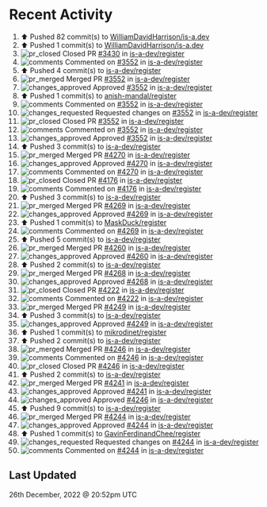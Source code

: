 # Recent Activity

<!--RECENT_ACTIVITY:start-->
1. ⬆️ Pushed 82 commit(s) to [WilliamDavidHarrison/is-a.dev](https://github.com/WilliamDavidHarrison/is-a.dev)
2. ⬆️ Pushed 1 commit(s) to [WilliamDavidHarrison/is-a.dev](https://github.com/WilliamDavidHarrison/is-a.dev)
3. ![pr_closed](https://cdn.jsdelivr.net/gh/Readme-Workflows/Readme-Icons@main/icons/octicons/PullRequestClosed.svg) Closed PR [#3430](https://github.com/is-a-dev/register/pull/3430) in [is-a-dev/register](https://github.com/is-a-dev/register)
4. ![comments](https://cdn.jsdelivr.net/gh/Readme-Workflows/Readme-Icons@main/icons/octicons/Comment.svg) Commented on [#3552](https://github.com/is-a-dev/register/pull/3552#issuecomment-1365167414) in [is-a-dev/register](https://github.com/is-a-dev/register)
5. ⬆️ Pushed 4 commit(s) to [is-a-dev/register](https://github.com/is-a-dev/register)
6. ![pr_merged](https://cdn.jsdelivr.net/gh/Readme-Workflows/Readme-Icons@main/icons/octicons/PullRequestMerged.svg) Merged PR [#3552](https://github.com/is-a-dev/register/pull/3552) in [is-a-dev/register](https://github.com/is-a-dev/register)
7. ![changes_approved](https://cdn.jsdelivr.net/gh/Readme-Workflows/Readme-Icons@main/icons/octicons/ApprovedChanges.svg) Approved [#3552](https://github.com/is-a-dev/register/pull/3552#pullrequestreview-1230091966) in [is-a-dev/register](https://github.com/is-a-dev/register)
8. ⬆️ Pushed 1 commit(s) to [anish-mandal/register](https://github.com/anish-mandal/register)
9. ![comments](https://cdn.jsdelivr.net/gh/Readme-Workflows/Readme-Icons@main/icons/octicons/Comment.svg) Commented on [#3552](https://github.com/is-a-dev/register/pull/3552#discussion_r1057237464) in [is-a-dev/register](https://github.com/is-a-dev/register)
10. ![changes_requested](https://cdn.jsdelivr.net/gh/Readme-Workflows/Readme-Icons@main/icons/octicons/RequestedChanges.svg) Requested changes on [#3552](https://github.com/is-a-dev/register/pull/3552#pullrequestreview-1230091734) in [is-a-dev/register](https://github.com/is-a-dev/register)
11. ![pr_closed](https://cdn.jsdelivr.net/gh/Readme-Workflows/Readme-Icons@main/icons/octicons/PullRequestClosed.svg) Closed PR [#3552](https://github.com/is-a-dev/register/pull/3552) in [is-a-dev/register](https://github.com/is-a-dev/register)
12. ![comments](https://cdn.jsdelivr.net/gh/Readme-Workflows/Readme-Icons@main/icons/octicons/Comment.svg) Commented on [#3552](https://github.com/is-a-dev/register/pull/3552#issuecomment-1365162243) in [is-a-dev/register](https://github.com/is-a-dev/register)
13. ![changes_approved](https://cdn.jsdelivr.net/gh/Readme-Workflows/Readme-Icons@main/icons/octicons/ApprovedChanges.svg) Approved [#3552](https://github.com/is-a-dev/register/pull/3552#pullrequestreview-1230090769) in [is-a-dev/register](https://github.com/is-a-dev/register)
14. ⬆️ Pushed 3 commit(s) to [is-a-dev/register](https://github.com/is-a-dev/register)
15. ![pr_merged](https://cdn.jsdelivr.net/gh/Readme-Workflows/Readme-Icons@main/icons/octicons/PullRequestMerged.svg) Merged PR [#4270](https://github.com/is-a-dev/register/pull/4270) in [is-a-dev/register](https://github.com/is-a-dev/register)
16. ![changes_approved](https://cdn.jsdelivr.net/gh/Readme-Workflows/Readme-Icons@main/icons/octicons/ApprovedChanges.svg) Approved [#4270](https://github.com/is-a-dev/register/pull/4270#pullrequestreview-1230089716) in [is-a-dev/register](https://github.com/is-a-dev/register)
17. ![comments](https://cdn.jsdelivr.net/gh/Readme-Workflows/Readme-Icons@main/icons/octicons/Comment.svg) Commented on [#4270](https://github.com/is-a-dev/register/pull/4270#discussion_r1057235737) in [is-a-dev/register](https://github.com/is-a-dev/register)
18. ![pr_closed](https://cdn.jsdelivr.net/gh/Readme-Workflows/Readme-Icons@main/icons/octicons/PullRequestClosed.svg) Closed PR [#4176](https://github.com/is-a-dev/register/pull/4176) in [is-a-dev/register](https://github.com/is-a-dev/register)
19. ![comments](https://cdn.jsdelivr.net/gh/Readme-Workflows/Readme-Icons@main/icons/octicons/Comment.svg) Commented on [#4176](https://github.com/is-a-dev/register/pull/4176#issuecomment-1365158562) in [is-a-dev/register](https://github.com/is-a-dev/register)
20. ⬆️ Pushed 3 commit(s) to [is-a-dev/register](https://github.com/is-a-dev/register)
21. ![pr_merged](https://cdn.jsdelivr.net/gh/Readme-Workflows/Readme-Icons@main/icons/octicons/PullRequestMerged.svg) Merged PR [#4269](https://github.com/is-a-dev/register/pull/4269) in [is-a-dev/register](https://github.com/is-a-dev/register)
22. ![changes_approved](https://cdn.jsdelivr.net/gh/Readme-Workflows/Readme-Icons@main/icons/octicons/ApprovedChanges.svg) Approved [#4269](https://github.com/is-a-dev/register/pull/4269#pullrequestreview-1230087602) in [is-a-dev/register](https://github.com/is-a-dev/register)
23. ⬆️ Pushed 1 commit(s) to [MaskDuck/register](https://github.com/MaskDuck/register)
24. ![comments](https://cdn.jsdelivr.net/gh/Readme-Workflows/Readme-Icons@main/icons/octicons/Comment.svg) Commented on [#4269](https://github.com/is-a-dev/register/pull/4269#discussion_r1057234085) in [is-a-dev/register](https://github.com/is-a-dev/register)
25. ⬆️ Pushed 5 commit(s) to [is-a-dev/register](https://github.com/is-a-dev/register)
26. ![pr_merged](https://cdn.jsdelivr.net/gh/Readme-Workflows/Readme-Icons@main/icons/octicons/PullRequestMerged.svg) Merged PR [#4260](https://github.com/is-a-dev/register/pull/4260) in [is-a-dev/register](https://github.com/is-a-dev/register)
27. ![changes_approved](https://cdn.jsdelivr.net/gh/Readme-Workflows/Readme-Icons@main/icons/octicons/ApprovedChanges.svg) Approved [#4260](https://github.com/is-a-dev/register/pull/4260#pullrequestreview-1230086365) in [is-a-dev/register](https://github.com/is-a-dev/register)
28. ⬆️ Pushed 2 commit(s) to [is-a-dev/register](https://github.com/is-a-dev/register)
29. ![pr_merged](https://cdn.jsdelivr.net/gh/Readme-Workflows/Readme-Icons@main/icons/octicons/PullRequestMerged.svg) Merged PR [#4268](https://github.com/is-a-dev/register/pull/4268) in [is-a-dev/register](https://github.com/is-a-dev/register)
30. ![changes_approved](https://cdn.jsdelivr.net/gh/Readme-Workflows/Readme-Icons@main/icons/octicons/ApprovedChanges.svg) Approved [#4268](https://github.com/is-a-dev/register/pull/4268#pullrequestreview-1230085788) in [is-a-dev/register](https://github.com/is-a-dev/register)
31. ![pr_closed](https://cdn.jsdelivr.net/gh/Readme-Workflows/Readme-Icons@main/icons/octicons/PullRequestClosed.svg) Closed PR [#4222](https://github.com/is-a-dev/register/pull/4222) in [is-a-dev/register](https://github.com/is-a-dev/register)
32. ![comments](https://cdn.jsdelivr.net/gh/Readme-Workflows/Readme-Icons@main/icons/octicons/Comment.svg) Commented on [#4222](https://github.com/is-a-dev/register/pull/4222#issuecomment-1365154041) in [is-a-dev/register](https://github.com/is-a-dev/register)
33. ![pr_merged](https://cdn.jsdelivr.net/gh/Readme-Workflows/Readme-Icons@main/icons/octicons/PullRequestMerged.svg) Merged PR [#4249](https://github.com/is-a-dev/register/pull/4249) in [is-a-dev/register](https://github.com/is-a-dev/register)
34. ⬆️ Pushed 3 commit(s) to [is-a-dev/register](https://github.com/is-a-dev/register)
35. ![changes_approved](https://cdn.jsdelivr.net/gh/Readme-Workflows/Readme-Icons@main/icons/octicons/ApprovedChanges.svg) Approved [#4249](https://github.com/is-a-dev/register/pull/4249#pullrequestreview-1230084314) in [is-a-dev/register](https://github.com/is-a-dev/register)
36. ⬆️ Pushed 1 commit(s) to [mikrodinet/register](https://github.com/mikrodinet/register)
37. ⬆️ Pushed 2 commit(s) to [is-a-dev/register](https://github.com/is-a-dev/register)
38. ![pr_merged](https://cdn.jsdelivr.net/gh/Readme-Workflows/Readme-Icons@main/icons/octicons/PullRequestMerged.svg) Merged PR [#4246](https://github.com/is-a-dev/register/pull/4246) in [is-a-dev/register](https://github.com/is-a-dev/register)
39. ![comments](https://cdn.jsdelivr.net/gh/Readme-Workflows/Readme-Icons@main/icons/octicons/Comment.svg) Commented on [#4246](https://github.com/is-a-dev/register/pull/4246#issuecomment-1365151508) in [is-a-dev/register](https://github.com/is-a-dev/register)
40. ![pr_closed](https://cdn.jsdelivr.net/gh/Readme-Workflows/Readme-Icons@main/icons/octicons/PullRequestClosed.svg) Closed PR [#4246](https://github.com/is-a-dev/register/pull/4246) in [is-a-dev/register](https://github.com/is-a-dev/register)
41. ⬆️ Pushed 2 commit(s) to [is-a-dev/register](https://github.com/is-a-dev/register)
42. ![pr_merged](https://cdn.jsdelivr.net/gh/Readme-Workflows/Readme-Icons@main/icons/octicons/PullRequestMerged.svg) Merged PR [#4241](https://github.com/is-a-dev/register/pull/4241) in [is-a-dev/register](https://github.com/is-a-dev/register)
43. ![changes_approved](https://cdn.jsdelivr.net/gh/Readme-Workflows/Readme-Icons@main/icons/octicons/ApprovedChanges.svg) Approved [#4241](https://github.com/is-a-dev/register/pull/4241#pullrequestreview-1230083328) in [is-a-dev/register](https://github.com/is-a-dev/register)
44. ![changes_approved](https://cdn.jsdelivr.net/gh/Readme-Workflows/Readme-Icons@main/icons/octicons/ApprovedChanges.svg) Approved [#4246](https://github.com/is-a-dev/register/pull/4246#pullrequestreview-1230082367) in [is-a-dev/register](https://github.com/is-a-dev/register)
45. ⬆️ Pushed 9 commit(s) to [is-a-dev/register](https://github.com/is-a-dev/register)
46. ![pr_merged](https://cdn.jsdelivr.net/gh/Readme-Workflows/Readme-Icons@main/icons/octicons/PullRequestMerged.svg) Merged PR [#4244](https://github.com/is-a-dev/register/pull/4244) in [is-a-dev/register](https://github.com/is-a-dev/register)
47. ![changes_approved](https://cdn.jsdelivr.net/gh/Readme-Workflows/Readme-Icons@main/icons/octicons/ApprovedChanges.svg) Approved [#4244](https://github.com/is-a-dev/register/pull/4244#pullrequestreview-1230081836) in [is-a-dev/register](https://github.com/is-a-dev/register)
48. ⬆️ Pushed 1 commit(s) to [GavinFerdinandChee/register](https://github.com/GavinFerdinandChee/register)
49. ![changes_requested](https://cdn.jsdelivr.net/gh/Readme-Workflows/Readme-Icons@main/icons/octicons/RequestedChanges.svg) Requested changes on [#4244](https://github.com/is-a-dev/register/pull/4244#pullrequestreview-1230081530) in [is-a-dev/register](https://github.com/is-a-dev/register)
50. ![comments](https://cdn.jsdelivr.net/gh/Readme-Workflows/Readme-Icons@main/icons/octicons/Comment.svg) Commented on [#4244](https://github.com/is-a-dev/register/pull/4244#discussion_r1057230351) in [is-a-dev/register](https://github.com/is-a-dev/register)
<!--RECENT_ACTIVITY:end-->

## Last Updated
<!--RECENT_ACTIVITY:last_update-->
26th December, 2022 @ 20:52pm UTC
<!--RECENT_ACTIVITY:last_update_end-->
